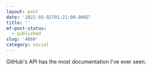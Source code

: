 ```yaml
---
layout: post
date: '2022-03-02T01:21:00.000Z'
title: ''
mf-post-status:
  - published
slug: '4860'
category: social
---
```

GitHub&#39;s API has the most documentation I&#39;ve ever seen.
